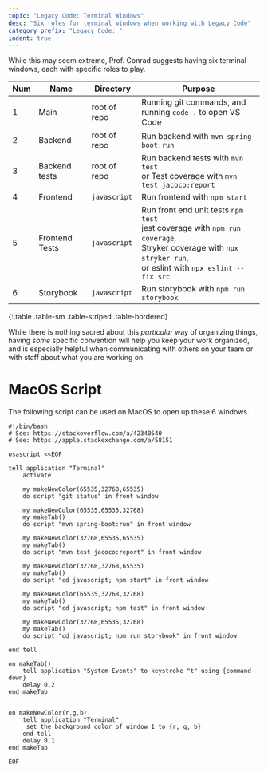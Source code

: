 ```yaml
---
topic: "Legacy Code: Terminal Windows"
desc: "Six roles for terminal windows when working with Legacy Code"
category_prefix: "Legacy Code: "
indent: true 
---
```




While this may seem extreme, Prof. Conrad suggests having six terminal windows, each with specific roles to play.

| Num | Name | Directory | Purpose |
|-----|------|-----------|---------|
| 1 | Main | root of repo | Running git commands, and running `code .` to open VS Code |
| 2 | Backend | root of repo | Run backend with `mvn spring-boot:run` |
| 3 | Backend tests | root of repo | Run backend tests with `mvn test` <br /> or Test coverage with `mvn test jacoco:report` |
| 4 | Frontend | `javascript` | Run frontend with `npm start` |
| 5 | Frontend Tests | `javascript` | Run front end unit tests `npm test`<br /> jest coverage with `npm run coverage`, <br />Stryker coverage with `npx stryker run`, <br /> or eslint with `npx eslint --fix src` |
| 6 | Storybook | `javascript` | Run storybook with `npm run storybook` |
{:.table .table-sm .table-striped .table-bordered}

While there is nothing sacred about this *particular* way of organizing things, having *some* specific convention will help
you keep your work organized, and is especially helpful when communicating with others on your team or with staff about
what you are working on.


# MacOS Script

The following script can be used on MacOS to open up these 6 windows.  

```
#!/bin/bash
# See: https://stackoverflow.com/a/42340540
# See: https://apple.stackexchange.com/a/58151

osascript <<EOF

tell application "Terminal"
    activate
    
    my makeNewColor(65535,32768,65535)
    do script "git status" in front window

    my makeNewColor(65535,65535,32768)
    my makeTab()
    do script "mvn spring-boot:run" in front window
    
    my makeNewColor(32768,65535,65535)
    my makeTab()
    do script "mvn test jacoco:report" in front window
    
    my makeNewColor(32768,32768,65535)
    my makeTab()
    do script "cd javascript; npm start" in front window
    
    my makeNewColor(65535,32768,32768)
    my makeTab()
    do script "cd javascript; npm test" in front window
    
    my makeNewColor(32768,65535,32768)
    my makeTab()
    do script "cd javascript; npm run storybook" in front window
  
end tell

on makeTab()
    tell application "System Events" to keystroke "t" using {command down}
    delay 0.2
end makeTab


on makeNewColor(r,g,b)
    tell application "Terminal" 
     set the background color of window 1 to {r, g, b}
    end tell
    delay 0.1
end makeTab

EOF
```
